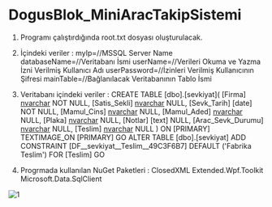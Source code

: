 # DogusBlok_MiniAracTakipSistemi
1. Programı çalıştırdığında root.txt dosyası oluşturulacak.

2. İçindeki veriler :
    myIp=//MSSQL Server Name
    databaseName=//Veritabanı İsmi
    userName=//Verileri Okuma ve Yazma İzni Verilmiş Kullanıcı Adı
    userPassword=//İzinleri Verilmiş Kullanıcının Şifresi
    mainTable=//Bağlanılacak Veritabanının Tablo İsmi

3. Veritabanı içindeki veriler :
CREATE TABLE [dbo].[sevkiyat](
	[Firma] [nvarchar](100) NOT NULL,
	[Satis_Sekli] [nvarchar](50) NULL,
	[Sevk_Tarih] [date] NOT NULL,
	[Mamul_Cins] [nvarchar](100) NULL,
	[Mamul_Aded] [nvarchar](100) NULL,
	[Plaka] [nvarchar](100) NULL,
	[Notlar] [text] NULL,
	[Arac_Sevk_Durumu] [nvarchar](50) NULL,
	[Teslim] [nvarchar](15) NULL
) ON [PRIMARY] TEXTIMAGE_ON [PRIMARY]
GO
ALTER TABLE [dbo].[sevkiyat] ADD  CONSTRAINT [DF__sevkiyat__Teslim__49C3F6B7]  DEFAULT ('Fabrika Teslim') FOR [Teslim]
GO

4. Progrmada kullanılan NuGet Paketleri :
    ClosedXML
    Extended.Wpf.Toolkit
    Microsoft.Data.SqlClient

![1](https://user-images.githubusercontent.com/18140418/211635743-90322abe-9466-44fb-9595-0bff6be8f5cc.png)

